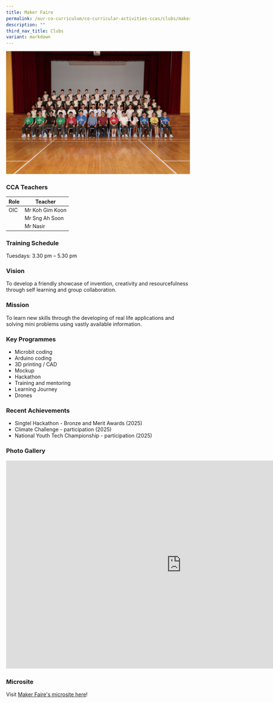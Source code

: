 ```yaml
---
title: Maker Faire
permalink: /our-co-curriculum/co-curricular-activities-ccas/clubs/maker-faire/
description: ""
third_nav_title: Clubs
variant: markdown
---
```

![](/images/Maker_Faire.jpg)

### CCA Teachers

| Role | Teacher | 
| -------- | -------- | 
| OIC     | Mr Koh Gim Koon     | 
|            | Mr Sng Ah Soon   | 
|            | Mr Nasir

### Training Schedule
Tuesdays: 3.30 pm – 5.30 pm<br>

### Vision
To develop a friendly showcase of invention, creativity and resourcefulness through self learning and group collaboration.

### Mission
To learn new skills through the developing of real life applications and solving mini problems using vastly available information.

### Key Programmes
*   Microbit coding
*   Arduino coding
*   3D printing / CAD
*   Mockup
*   Hackathon
*   Training and mentoring
*   Learning Journey
*   Drones

### Recent Achievements
*   Singtel Hackathon - Bronze and Merit Awards (2025)
*   Climate Challenge - participation (2025)
*   National Youth Tech Championship - participation (2025)
    
### Photo Gallery

<iframe src="https://docs.google.com/presentation/d/13tAkV8aUlSpQ41tmUCdoi1PSZFFjuZ0fSlNUfCGDxng/embed?start=true&amp;loop=true&amp;delayms=3000" frameborder="0" width="960" height="569" allowfullscreen="true"></iframe>

### Microsite
Visit [Maker Faire's microsite here](https://sites.google.com/moe.edu.sg/tpss-maker-hub/eventsthe-maker-hub?authuser=0)!
